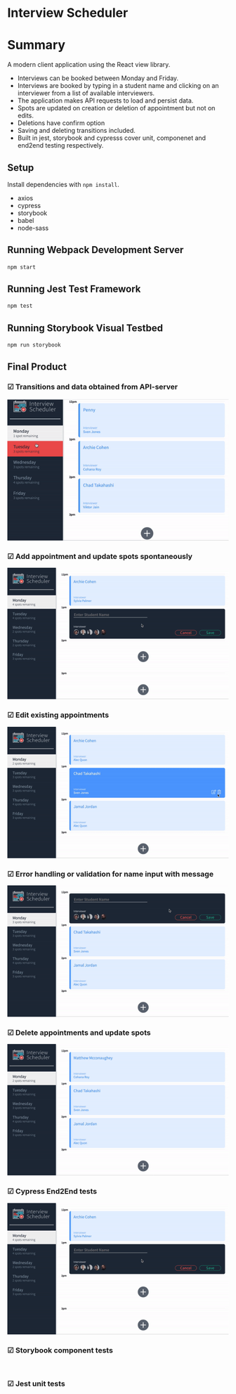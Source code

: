 # Interview Scheduler


# Summary

A modern client application using the React view library.
- Interviews can be booked between Monday and Friday.
- Interviews are booked by typing in a student name and clicking on an interviewer from a list of available interviewers.
- The application makes API requests to load and persist data.
- Spots are updated on creation or deletion of appointment but not on edits. 
- Deletions have confirm option 
- Saving and deleting transitions included. 
- Built in jest, storybook and cypresss cover unit, componenet and end2end testing respectively. 


## Setup

Install dependencies with `npm install`.
- axios
- cypress
- storybook
- babel
- node-sass


## Running Webpack Development Server

```sh
npm start
```

## Running Jest Test Framework

```sh
npm test
```

## Running Storybook Visual Testbed

```sh
npm run storybook
```

## Final Product

### ☑︎ Transitions and data obtained from API-server
![transitions](https://github.com/SaranyaSagi/scheduler/blob/master/docs/transitions.gif?raw=true)

### ☑︎ Add appointment and update spots spontaneously
![Add appointments](https://github.com/SaranyaSagi/scheduler/blob/master/docs/Add_appt.gif?raw=true)

### ☑︎ Edit existing appointments
![Edit appointments](https://github.com/SaranyaSagi/scheduler/blob/master/docs/Edit_appt.gif?raw=true)

### ☑︎ Error handling or validation for name input with message 
![Error hanldling](https://github.com/SaranyaSagi/scheduler/blob/master/docs/Error_handling.gif?raw=true)

### ☑︎ Delete appointments and update spots
![Delete appointment](https://github.com/SaranyaSagi/scheduler/blob/master/docs/Delete_appt.gif?raw=true)

### ☑︎ Cypress End2End tests
![cypress](https://github.com/SaranyaSagi/scheduler/blob/master/docs/cypress.gif?raw=true)

### ☑︎ Storybook component tests 
![]()

### ☑︎ Jest unit tests
![]()